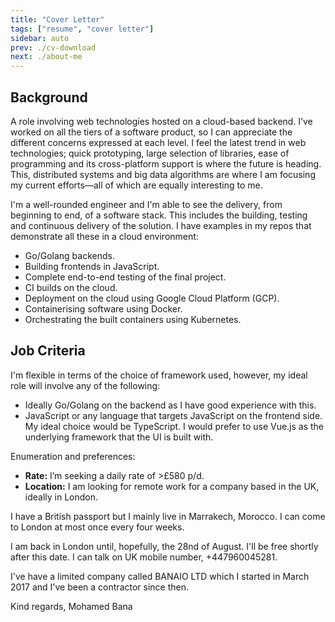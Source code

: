 ```yaml
---
title: "Cover Letter"
tags: ["resume", "cover letter"]
sidebar: auto
prev: ./cv-download
next: ./about-me
---
```


## Background

A role involving web technologies hosted on a cloud-based backend. I’ve worked on all the tiers of a software product, so I can appreciate the different concerns expressed at each level. I feel the latest trend in web technologies; quick prototyping, large selection of libraries, ease of programming and its cross-platform support is where the future is heading. This, distributed systems and big data algorithms are where I am focusing my current efforts—all of which are equally interesting to me.

I'm a well-rounded engineer and I'm able to see the delivery, from beginning to end, of a software stack. This includes the building, testing and continuous delivery of the solution. I have examples in my repos that demonstrate all these in a cloud environment:

* Go/Golang backends.
* Building frontends in JavaScript.
* Complete end-to-end testing of the final project.
* CI builds on the cloud.
* Deployment on the cloud using Google Cloud Platform (GCP).
* Containerising software using Docker.
* Orchestrating the built containers using Kubernetes.

## Job Criteria

I'm flexible in terms of the choice of framework used, however, my ideal role will involve any of the following:

* Ideally Go/Golang on the backend as I have good experience with this.
* JavaScript or any language that targets JavaScript on the frontend side. My ideal choice would be TypeScript. I would prefer to use Vue.js as the underlying framework that the UI is built with.

Enumeration and preferences:

* **Rate:** I’m seeking a daily rate of >£580 p/d.
* **Location:** I am looking for remote work for a company based in the UK, ideally in London.

I have a British passport but I mainly live in Marrakech, Morocco. I can come to London at most once every four weeks.

I am back in London until, hopefully, the 28nd of August. I'll be free shortly after this date. I can talk on UK mobile number, +447960045281.

I've have a limited company called BANAIO LTD which I started in March 2017 and I've been a contractor since then.

Kind regards,
Mohamed Bana
